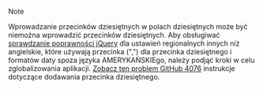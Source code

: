 > [!NOTE]
> Wprowadzanie przecinków dziesiętnych w polach dziesiętnych może być niemożna wprowadzić przecinków dziesiętnych. Aby obsługiwać [sprawdzanie poprawności jQuery](https://jqueryvalidation.org/) dla ustawień regionalnych innych niż angielskie, które używają przecinka (",") dla przecinka dziesiętnego i formatów daty spoza języka AMERYKAŃSKIEgo, należy podjąć kroki w celu zglobalizowania aplikacji. [Zobacz ten problem GitHub 4076](https://github.com/dotnet/AspNetCore.Docs/issues/4076#issuecomment-326590420) instrukcje dotyczące dodawania przecinka dziesiętnego.